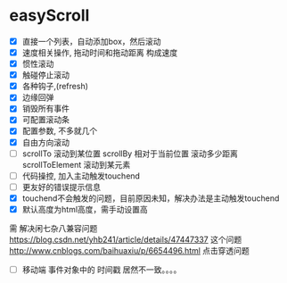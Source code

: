 # easyScroll

- [x] 直接一个列表，自动添加box，然后滚动
- [x] 速度相关操作, 拖动时间和拖动距离 构成速度
- [x] 惯性滚动
- [x] 触碰停止滚动
- [x] 各种钩子,(refresh)
- [x] 边缘回弹
- [x] 销毁所有事件
- [x] 可配置滚动条
- [x] 配置参数, 不多就几个 
- [x] 自由方向滚动
- [ ] scrollTo 滚动到某位置 scrollBy 相对于当前位置 滚动多少距离 scrollToElement 滚动到某元素
- [ ] 代码操控, 加入主动触发touchend
- [ ] 更友好的错误提示信息
- [x] touchend不会触发的问题，目前原因未知，解决办法是主动触发touchend
- [x] 默认高度为html高度，需手动设置高

需 解决闲七杂八兼容问题
https://blog.csdn.net/yhb241/article/details/47447337 这个问题
http://www.cnblogs.com/baihuaxiu/p/6654496.html
点击穿透问题



- [ ] 移动端 事件对象中的 时间戳 居然不一致。。。。
